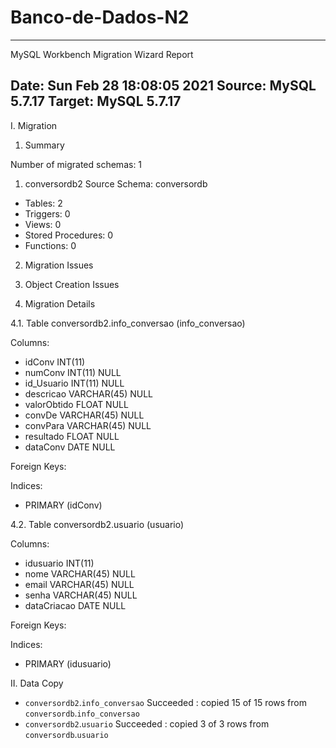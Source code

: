 # Banco-de-Dados-N2
 
------------------------------------------------------------------------------------
MySQL Workbench Migration Wizard Report

Date: Sun Feb 28 18:08:05 2021
Source: MySQL 5.7.17
Target: MySQL 5.7.17
------------------------------------------------------------------------------------

I. Migration

1. Summary

Number of migrated schemas: 1

1. conversordb2
Source Schema:   conversordb

- Tables:             2
- Triggers:           0
- Views:              0
- Stored Procedures:  0
- Functions:          0


2. Migration Issues


3. Object Creation Issues


4. Migration Details

4.1. Table conversordb2.info_conversao (info_conversao)

Columns:
  - idConv INT(11)    
  - numConv INT(11)  NULL  
  - id_Usuario INT(11)  NULL  
  - descricao VARCHAR(45)  NULL  
  - valorObtido FLOAT  NULL  
  - convDe VARCHAR(45)  NULL  
  - convPara VARCHAR(45)  NULL  
  - resultado FLOAT  NULL  
  - dataConv DATE  NULL  

Foreign Keys:

Indices:
  - PRIMARY (idConv)


4.2. Table conversordb2.usuario (usuario)

Columns:
  - idusuario INT(11)    
  - nome VARCHAR(45)  NULL  
  - email VARCHAR(45)  NULL  
  - senha VARCHAR(45)  NULL  
  - dataCriacao DATE  NULL  

Foreign Keys:

Indices:
  - PRIMARY (idusuario)


II. Data Copy

  - `conversordb2`.`info_conversao`
            Succeeded : copied 15 of 15 rows from `conversordb`.`info_conversao`    
  - `conversordb2`.`usuario`
            Succeeded : copied 3 of 3 rows from `conversordb`.`usuario`    
